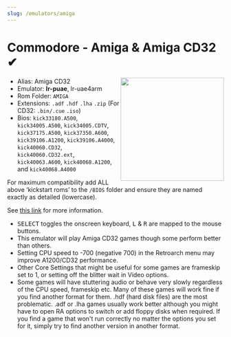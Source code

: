 ```yaml
---
slug: /emulators/amiga
---
```


# Commodore - Amiga & Amiga CD32  ✔

<img src="https://user-images.githubusercontent.com/44569252/188292584-cdc85cef-c384-4134-91c0-1e87d3360d76.png" align="right" width="240" />

- Alias: Amiga CD32
- Emulator: **lr-puae**, lr-uae4arm
- Rom Folder: `AMIGA`
- Extensions: `.adf` `.hdf` `.lha` `.zip` (For CD32: `.bin/.cue` `.iso`)
- Bios: `kick33180.A500`, `kick34005.A500`, `kick34005.CDTV`, `kick37175.A500`, `kick37350.A600`, `kick39106.A1200`, `kick39106.A4000`, `kick40060.CD32`, `kick40060.CD32.ext`, `kick40063.A600`, `kick40068.A1200`, and `kick40068.A4000`

For maximum compatibility add ALL above ‘kickstart roms’ to the `/BIOS` folder and ensure they are named exactly as detailed (lowercase).

See [this link](https://docs.libretro.com/library/puae/) for more information.

- <kbd>SELECT</kbd> toggles the onscreen keyboard, <kbd>L</kbd> & <kbd>R</kbd> are mapped to the mouse buttons.
- This emulator will play Amiga CD32 games though some perform better than others.
- Setting CPU speed to -700 (negative 700) in the Retroarch menu may improve A1200/CD32 performance.
- Other Core Settings that might be useful for some games are frameskip set to 1, or setting off the blitter wait in Video options.
- Some games will have stuttering audio or behave very slowly regardless of the CPU speed, frameskip etc. Many of these games will work fine if you find another format for them. .hdf (hard disk files) are the most problematic. .adf or .lha games usually work better although you might have to open RA options to switch or add floppy disks when required. If you find a game that won't run correctly no matter the options you set for it, simply try to find another version in another format.
